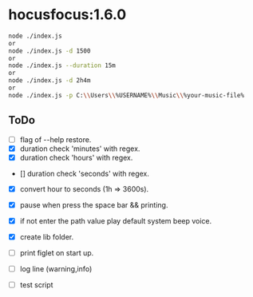 # hocusfocus:1.6.0
```bash
node ./index.js
or
node ./index.js -d 1500
or
node ./index.js --duration 15m
or
node ./index.js -d 2h4m
or
node ./index.js -p C:\\Users\\%USERNAME%\\Music\\%your-music-file%
```



## ToDo

- [ ] flag of --help restore.
- [x]  duration check 'minutes' with regex.
- [x]  duration check 'hours' with regex.
- []  duration check 'seconds' with regex.
- [x]  convert hour to seconds (1h => 3600s).
- [x]  pause when press the space bar && printing.
- [x]  if not enter the path value play default system beep voice.
- [x]  create lib folder.
- [ ]  print figlet on start up.
- [ ]  log line (warning,info)
- [ ]  test script


